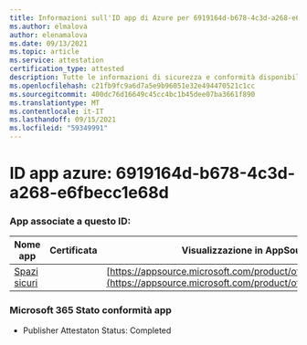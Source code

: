 ```yaml
---
title: Informazioni sull'ID app di Azure per 6919164d-b678-4c3d-a268-e6fbecc1e68d
ms.author: elmalova
author: elenamalova
ms.date: 09/13/2021
ms.topic: article
ms.service: attestation
certification_type: attested
description: Tutte le informazioni di sicurezza e conformità disponibili per 6919164d-b678-4c3d-a268-e6fbecc1e68d.
ms.openlocfilehash: c21fb9fc9a6d7a5e9b96051e32e494470521c1cc
ms.sourcegitcommit: 400dc76d16649c45cc4bc1b45dee07ba3661f890
ms.translationtype: MT
ms.contentlocale: it-IT
ms.lasthandoff: 09/15/2021
ms.locfileid: "59349991"
---
```

# <a name="azure-app-id-6919164d-b678-4c3d-a268-e6fbecc1e68d"></a>ID app azure: 6919164d-b678-4c3d-a268-e6fbecc1e68d


### <a name="apps-associated-with-this-id"></a>App associate a questo ID:
| **Nome app** | **Certificata** | **Visualizzazione in AppSource** |
|--------------|---------------|-----------------------|
| [Spazi sicuri](https://docs.microsoft.com/microsoft-365-app-certification/forward/WA200002691) |  | [https://appsource.microsoft.com/product/office/WA200002691](https://appsource.microsoft.com/product/office/WA200002691) |

### <a name="microsoft-365-app-compliance-status"></a>Microsoft 365 Stato conformità app
- Publisher Attestaton Status: Completed
